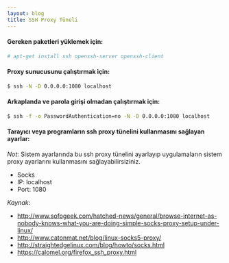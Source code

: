 ```yaml
---
layout: blog
title: SSH Proxy Tüneli
---
```

#### Gereken paketleri yüklemek için:
```bash
# apt-get install ssh openssh-server openssh-client
```

#### Proxy sunucusunu çalıştırmak için:
```bash
$ ssh -N -D 0.0.0.0:1080 localhost
```

#### Arkaplanda ve parola girişi olmadan çalıştırmak için:
```bash
$ ssh -f -o PasswordAuthentication=no -N -D 0.0.0.0:1080 localhost
```

#### Tarayıcı veya programların ssh proxy tünelini kullanmasını sağlayan ayarlar:
_Not_: Sistem ayarlarında bu ssh proxy tünelini ayarlayıp uygulamaların sistem proxy ayarlarını kullanmasını sağlayabilirsiziniz.

 * Socks
 * IP: localhost
 * Port: 1080

_Kaynak_:

 * http://www.sofogeek.com/hatched-news/general/browse-internet-as-nobody-knows-what-you-are-doing-simple-socks-proxy-setup-under-linux/
 * http://www.catonmat.net/blog/linux-socks5-proxy/
 * http://straightedgelinux.com/blog/howto/socks.html
 * https://calomel.org/firefox_ssh_proxy.html